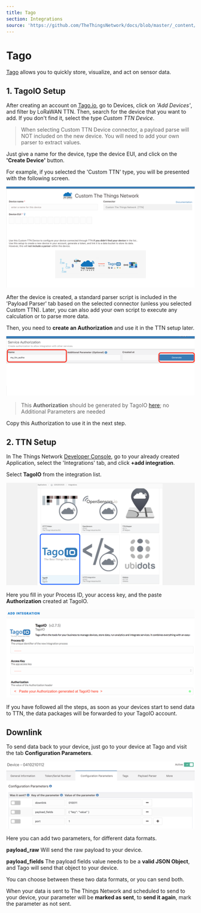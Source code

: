 ```yaml
---
title: Tago
section: Integrations
source: 'https://github.com/TheThingsNetwork/docs/blob/master/_content/applications/tago/index.md'
---
```


# Tago

[Tago](https://tago.io/) allows you to quickly store, visualize, and act on sensor data.


## 1. TagoIO Setup
After creating an account on [Tago.io](https://tago.io/), go to Devices, click on *'Add Devices'*, and filter by LoRaWAN TTN. Then, search for the device that you want to add. If you don't find it, select the type *Custom TTN Device*.

> When selecting Custom TTN Device connector, a payload parse will NOT included on the new device. You will need to add your own parser to extract values. 

Just give a name for the device, type the device EUI, and click on the **'Create Device'** button. 

For example, if you selected the 'Custom TTN' type, you will be presented with the following screen. 

![Add-integration](Tago2.png)

After the device is created, a standard parser script is included in the 'Payload Parser' tab based on the selected connector (unless you selected Custom TTN). Later, you can also add your own script to execute any calculation or to parse more data. 

Then, you need to **create an Authorization** and use it in the TTN setup later. 

![Add-integration](Tago4.png)

> This **Authorization** should be generated by TagoIO [here](https://admin.tago.io/devices/authorization); no Additional Parameters are needed

Copy this Authorization to use it in the next step.

## 2. TTN Setup

In The Things Network [Developer Console](https://console.thethingsnetwork.org/), go to your already created Application, select the 'Integrations' tab, and click **+add integration**.

Select **TagoIO** from the integration list.

![Add-integration](Tago1.png)

Here you fill in your Process ID, your access key, and the paste **Authorization** created at TagoIO.

![Create-integration](Tago3.png)

If you have followed all the steps, as soon as your devices start to send data to TTN, the data packages will be forwarded to your TagoIO account.


## Downlink

To send data back to your device, just go to your device at Tago and visit the tab **Configuration Parameters**.

![Downlink](Tago5.png)

Here you can add two parameters, for different data formats.

**payload_raw** 
Will send the raw payload to your device.

**payload_fields** 
The payload fields value needs to be a **valid JSON Object**, and Tago will send that object to your device.

You can choose between these two data formats, or you can send both.

When your data is sent to The Things Network and scheduled to send to your device, your parameter will be **marked as sent**, to **send it again**, mark the parameter as not sent.

